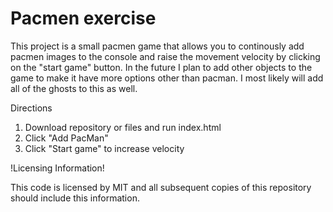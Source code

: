# Pacmen exercise

This project is a small pacmen game that allows you to continously add pacmen images to the console and raise the movement velocity by clicking on the "start game" button. In the future I plan to add other objects to the game to make it have more options other than pacman. I most likely will add all of the ghosts to this as well.

Directions
1. Download repository or files and run index.html
2. Click "Add PacMan"
3. Click "Start game" to increase velocity

!Licensing Information!

This code is licensed by MIT and all subsequent copies of this repository should include this information.
